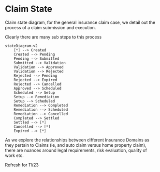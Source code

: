 # Claim State
Claim state diagram, for the general insurance claim case, we detail out the process of a claim submission and execution.

Clearly there are many sub steps to this process

```mermaid
stateDiagram-v2
    [*] --> Created
    Created --> Pending
    Pending --> Submitted
    Submitted --> Validation
    Validation --> Approved
    Validation --> Rejected
    Rejected --> Pending
    Rejected --> Expired    
    Rejected --> Cancelled
    Approved --> Scheduled
    Scheduled --> Setup
    Setup --> Remediation
    Setup --> Scheduled
    Remediation --> Completed
    Remediation --> Scheduled
    Remediation --> Cancelled
    Completed --> Settled
    Settled --> [*]
    Cancelled --> [*]
    Expired --> [*]
```

As we explore the relationships between different Insurance Domains as they pertain to Claims (ie, and auto claim versus home property claim), there are nuances around legal requirements, risk evaluation, quality of work etc.

Refresh for 11/23